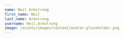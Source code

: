 ```yaml
---
name: Neil Armstrong
first_name: Neil
last_name: Armstrong
username: Neil.Armstrong
image: /assets/images/content/avatar-placeholder.png
---
```

